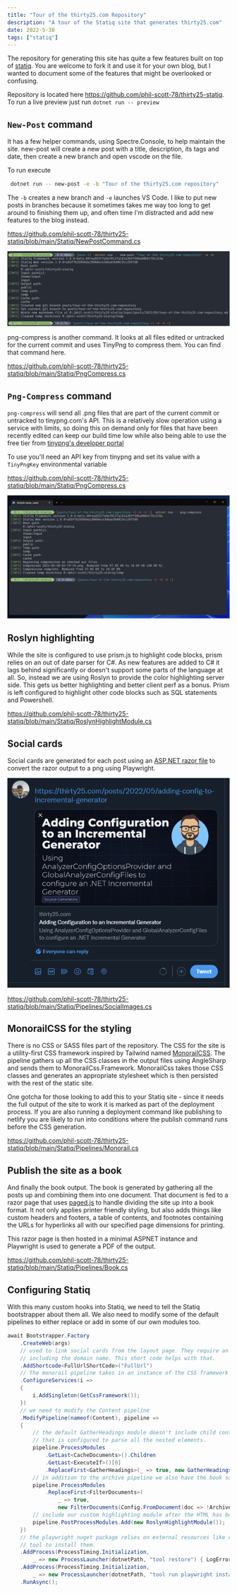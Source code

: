 ```yaml
---
title: "Tour of the thirty25.com Repository"
description: "A tour of the Statiq site that generates thirty25.com"
date: 2022-5-30
tags: ["statiq"]
---
```


The repository for generating this site has quite a few features built on top of [statiq](https://www.statiq.dev/). You are welcome to fork it and use it for your own blog, but I wanted to document some of the features that might be overlooked or confusing.

Repository is located here https://github.com/phil-scott-78/thirty25-statiq. To run a live preview just run `dotnet run -- preview`

## `New-Post` command

It has a few helper commands, using Spectre.Console, to help maintain the site. new-post will create a new post with a title, description, its tags and date, then create a new branch and open vscode on the file.

To run execute

```bash
 dotnet run -- new-post -e -b "Tour of the thirty25.com repository"
```

The `-b` creates a new branch and `-e` launches VS Code. I like to put new posts in branches because it sometimes takes me way too long to get around to finishing them up, and often time I'm distracted and add new features to the blog instead.

https://github.com/phil-scott-78/thirty25-statiq/blob/main/Statiq/NewPostCommand.cs

![New-Post](/Content/Blog/media/2022-05-30-02-19-19.png)

png-compress is another command. It looks at all files edited or untracked for the current commit and uses TinyPng to compress them. You can find that command here.

https://github.com/phil-scott-78/thirty25-statiq/blob/main/Statiq/PngCompress.cs

## `Png-Compress` command

`png-compress` will send all .png files that are part of the current commit or untracked to tinypng.com's API. This is a relatively slow operation using a service with limits, so doing this on demand only for files that have been recently edited can keep our build time low while also being able to use the free tier from [tinypng's developer portal](https://tinypng.com/developers)

To use you'll need an API key from tinypng and set its value with a `TinyPngKey` environmental variable

https://github.com/phil-scott-78/thirty25-statiq/blob/main/Statiq/PngCompress.cs

![running png-compress](/Content/Blog/media/2022-05-30-02-28-36.png)

## Roslyn highlighting

While the site is configured to use prism.js to highlight code blocks, prism relies on an out of date parser for C#. As new features are added to C# it lags behind significantly or doesn't support some parts of the language at all. So, instead we are using Roslyn to provide the color highlighting server side. This gets us better highlighting and better client perf as a bonus. Prism is left configured to highlight other code blocks such as SQL statements and Powershell.

https://github.com/phil-scott-78/thirty25-statiq/blob/main/Statiq/RoslynHighlightModule.cs

## Social cards

Social cards are generated for each post using an [ASP.NET razor file](https://github.com/phil-scott-78/thirty25-statiq/blob/main/Statiq/SocialCard.cshtml) to convert the razor output to a png using Playwright.

![Social media card in action](/Content/Blog/media/2022-05-30-02-34-53.png)

https://github.com/phil-scott-78/thirty25-statiq/blob/main/Statiq/Pipelines/SocialImages.cs

## MonorailCSS for the styling

There is no CSS or SASS files part of the repository. The CSS for the site is a utility-first CSS framework inspired by Tailwind named [MonorailCSS](https://github.com/monorailcss/MonorailCss.Framework). The pipeline gathers up all the CSS classes in the output files using AngleSharp and sends them to MonorailCss.Framework. MonorailCss takes those CSS classes and generates an appropriate stylesheet which is then persisted with the rest of the static site.

One gotcha for those looking to add this to your Statiq site - since it needs the full output of the site to work it is marked as part of the deployment process. If you are also running a deployment command like publishing to netlify you are likely to run into conditions where the publish command runs before the CSS generation.

https://github.com/phil-scott-78/thirty25-statiq/blob/main/Statiq/Pipelines/Monorail.cs

## Publish the site as a book

And finally the book output. The book is generated by gathering all the posts up and combining them into one document. That document is fed to a razor page that uses [paged.js](https://pagedjs.org/) to handle dividing the site up into a book format. It not only applies printer friendly styling, but also adds things like custom headers and footers, a table of contents, and footnotes containing the URLs for hyperlinks all with our specified page dimensions for printing.

This razor page is then hosted in a minimal ASPNET instance and Playwright is used to generate a PDF of the output.

https://github.com/phil-scott-78/thirty25-statiq/blob/main/Statiq/Pipelines/Book.cs

## Configuring Statiq

With this many custom hooks into Statiq, we need to tell the Statiq bootstrapper about them all. We also need to modify some of the default pipelines to either replace
or add in some of our own modules too.

```csharp
await Bootstrapper.Factory
    .CreateWeb(args)
    // used to link social cards from the layout page. They require an absolute path
    // including the domain name. This short code helps with that.
    .AddShortcode<FullUrlShortCode>("FullUrl")
    // The monorail pipeline takes in an instance of the CSS framework so we need to configure it.
    .ConfigureServices(i =>
    {
        i.AddSingleton(GetCssFramework());
    })
    // we need to modify the Content pipeline
    .ModifyPipeline(nameof(Content), pipeline =>
    {
        // the default GatherHeadings module doesn't include child content like code blocks, so we need to swap it with one
        // that is configured to parse all the nested elements.
        pipeline.ProcessModules
            .GetLast<CacheDocuments>().Children
            .GetLast<ExecuteIf>()[0]
            .ReplaceFirst<GatherHeadings>(_ => true, new GatherHeadings(2).WithNestedElements());
        // in addition to the archive pipeline we also have the book so make sure the regular content skips those too
        pipeline.ProcessModules
            .ReplaceFirst<FilterDocuments>(
                _ => true,
                new FilterDocuments(Config.FromDocument(doc => !Archives.IsArchive(doc) && !Book.IsBook(doc))));
        // include our custom highlighting module after the HTML has been generated in the process modules.
        pipeline.PostProcessModules.Add(new RoslynHighlightModule());
    })
    // the playwright nuget package relies on external resources like chrome to run. we can use the dotnet playwright
    // tool to install them.
    .AddProcess(ProcessTiming.Initialization,
        _ => new ProcessLauncher(dotnetPath, "tool restore") { LogErrors = false })
    .AddProcess(ProcessTiming.Initialization,
        _ => new ProcessLauncher(dotnetPath, "tool run playwright install chromium") { LogErrors = false })
    .RunAsync();
```
